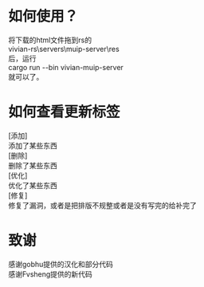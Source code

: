 # 如何使用？
将下载的html文件拖到rs的<br>
vivian-rs\servers\muip-server\res<br>
后，运行<br>
cargo run --bin vivian-muip-server<br>
就可以了。<br>
# 如何查看更新标签
[添加]<br>
添加了某些东西<br>
[删除]<br>
删除了某些东西<br>
[优化]<br>
优化了某些东西<br>
[修复]<br>
修复了漏洞，或者是把排版不规整或者是没有写完的给补完了<br>
# 致谢
感谢gobhu提供的汉化和部分代码<br>
感谢Fvsheng提供的新代码
